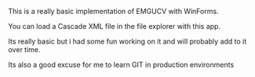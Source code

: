 This is a really basic implementation of EMGUCV with WinForms.

You can load a Cascade XML file in the file explorer with this app.

Its really basic but i had some fun working on it and will probably add to it over time.

Its also a good excuse for me to learn GIT in production environments
